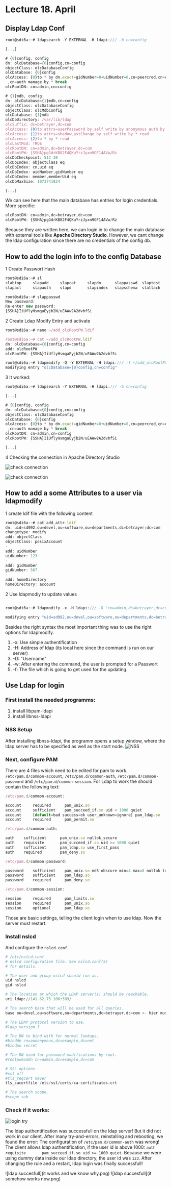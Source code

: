 # Lecture  18. April


## Display Ldap Conf


```javascript
root@sdi6a:~# ldapsearch -Y EXTERNAL -H ldapi:/// -b cn=config

[...]

# {0}config, config
dn: olcDatabase={0}config,cn=config
objectClass: olcDatabaseConfig
olcDatabase: {0}config
olcAccess: {0}to * by dn.exact=gidNumber=0+uidNumber=0,cn=peercred,cn=external
 ,cn=auth manage by * break
olcRootDN: cn=admin,cn=config

# {1}mdb, config
dn: olcDatabase={1}mdb,cn=config
objectClass: olcDatabaseConfig
objectClass: olcMdbConfig
olcDatabase: {1}mdb
olcDbDirectory: /var/lib/ldap
olcSuffix: dc=betrayer,dc=com
olcAccess: {0}to attrs=userPassword by self write by anonymous auth by * none
olcAccess: {1}to attrs=shadowLastChange by self write by * read
olcAccess: {2}to * by * read
olcLastMod: TRUE
olcRootDN: cn=admin,dc=betrayer,dc=com
olcRootPW: {SSHA}pgGdrKB82F4QKuYrzJyxn9GF14AVw/Rz
olcDbCheckpoint: 512 30
olcDbIndex: objectClass eq
olcDbIndex: cn,uid eq
olcDbIndex: uidNumber,gidNumber eq
olcDbIndex: member,memberUid eq
olcDbMaxSize: 1073741824

[...]


```
We can see here that the main database has entries for login credentials. More specific:

```javascript
olcRootDN: cn=admin,dc=betrayer,dc=com
olcRootPW: {SSHA}pgGdrKB82F4QKuYrzJyxn9GF14AVw/Rz

```

Because they are written here, we can login in to change the main database with external tools like **Apache Directory Studio**. However, we cant change the ldap configuration since there are no credentials of the config db.

## How to add the login info to the config Database

1 Create Passwort Hash

```javascript
root@sdi6a:~# sl
slabtop     slapadd     slapcat     slapdn      slappasswd  slaptest    sleep       
slapacl     slapauth    slapd       slapindex   slapschema  slattach    slogin  

root@sdi6a:~# slappasswd
New password:
Re-enter new password:
{SSHA}IiUflyHsmgaEyjb2N/uEAWw2A2dvbfSi
```

  2 Create Ldap Modify Entry and activate

```javascript
root@sdi6a:~# nano ~/add_olcRootPW.ldif

root@sdi6a:~# cat ~/add_olcRootPW.ldif
dn: olcDatabase={0}config,cn=config
add: olcRootPW
olcRootPW: {SSHA}IiUflyHsmgaEyjb2N/uEAWw2A2dvbfSi

root@sdi6a:~# ldapmodify -Q -Y EXTERNAL -H ldapi:/// -f ~/add_olcRootPW.ldif
modifying entry "olcDatabase={0}config,cn=config"
```
3 It worked:

```javascript
root@sdi6a:~# ldapsearch -Y EXTERNAL -H ldapi:/// -b cn=config

[...]

# {0}config, config
dn: olcDatabase={0}config,cn=config
objectClass: olcDatabaseConfig
olcDatabase: {0}config
olcAccess: {0}to * by dn.exact=gidNumber=0+uidNumber=0,cn=peercred,cn=external
 ,cn=auth manage by * break
olcRootDN: cn=admin,cn=config
olcRootPW: {SSHA}IiUflyHsmgaEyjb2N/uEAWw2A2dvbfSi

[...]
```

4 Checking the connection in Apache Directory Studio

![check connection](connection_to_config.png)

![check connection](connection_to_conf_2.png)

## How to add a some Attributes to a user via ldapmodify

1 create ldif file with the following content

```javascript
root@sdi6a:~# cat add_attr.ldif
dn: uid=sd092,ou=devel,ou=software,ou=departments,dc=betrayer;dc=com
changetype: modify
add: objectClass
objectClass: posixAccount
-
add: uidNumber
uidNumber: 123
-
add: gidNumber
gidNumber: 567
-
add: homeDirectory
homeDirectory: account

```
2 Use ldapmodiy to update values

```javascript

root@sdi6a:~# ldapmodify -x -H ldapi:/// -D 'cn=admin,dc=betrayer,dc=com' -W -f ~/add_attr.ldif

modifying entry "uid=sd092,ou=devel,ou=software,ou=departments,dc=betrayer;dc=com"

```
Besides the right syntax the most important thing was to use the right options for ldapmodify.
1. -x: Use simple authentification
2. -H: Address of ldap (its local here since the command is run on our server)
1. -D: "Username"
1. -w: After entering the command, the user is prompted for a Passwort
1. -f: The file which is going to get used for the updating.


## Use Ldap for login

### First install the needed programms:
  1. install libpam-ldapi
  1. install libnss-ldapi

### NSS Setup

After installing libnss-ldapi, the programm opens a setup window, where the ldap server has to be specified as well as the start node.
![NSS](libnss.png)


### Next, configure PAM

There are 4 files which need to be edited for pam to work. `/etc/pam.d/common-account`, `/etc/pam.d/common-auth`, `/etc/pam.d/common-password` and `/etc/pam.d/common-session`. For Ldap to work the should contain the following text:

```javascript
/etc/pam.d/common-account:

account     required      pam_unix.so
account     sufficient    pam_succeed_if.so uid < 1000 quiet
account     [default=bad success=ok user_unknown=ignore] pam_ldap.so
account     required      pam_permit.so

```

```javascript
/etc/pam.d/common-auth:

auth    sufficient      pam_unix.so nullok_secure
auth    requisite       pam_succeed_if.so uid >= 1000 quiet
auth    sufficient      pam_ldap.so use_first_pass
auth    required        pam_deny.so

```

```javascript
/etc/pam.d/common-password:

password    sufficient    pam_unix.so md5 obscure min=4 max=8 nullok try_first_pass
password    sufficient    pam_ldap.so
password    required      pam_deny.so

```

```javascript
/etc/pam.d/common-session:

session     required      pam_limits.so
session     required      pam_unix.so
session     optional      pam_ldap.so

```
Those are basic settings, telling the client login when to use ldap.
Now the server must restart.

### Install nslcd

And configure the `nslcd.conf`.

```python
# /etc/nslcd.conf
# nslcd configuration file. See nslcd.conf(5)
# for details.

# The user and group nslcd should run as.
uid nslcd
gid nslcd

# The location at which the LDAP server(s) should be reachable.
uri ldap://141.62.75.106:389/ 

# The search base that will be used for all queries.
base ou=devel,ou=software,ou=departments,dc=betrayer,dc=com <- hier muss eure rein

# The LDAP protocol version to use.
#ldap_version 3

# The DN to bind with for normal lookups.
#binddn cn=annonymous,dc=example,dc=net
#bindpw secret

# The DN used for password modifications by root.
#rootpwmoddn cn=admin,dc=example,dc=com

# SSL options
#ssl off
#tls_reqcert never
tls_cacertfile /etc/ssl/certs/ca-certificates.crt

# The search scope.
#scope sub
```

### Check if it works:
![login try](not_working.png)

The ldap authentification was successfull on the ldap server! But it did not work in our client. After many try-and-errors, reinstalling and rebooting, we found the error: The configuration of `/etc/pam.d/common-auth` was wrong!
The client allows ldap authentification, if the user id is above 1000: `auth    requisite       pam_succeed_if.so uid >= 1000 quiet`. Because we were using dummy data inside our ldap directory, the user id was `123`.
After changing the rule and a restart, ldap login was finally successfull!

![ldap succesfull](it works and we know why.png)
![ldap succesfull](it somehow works now.png)
